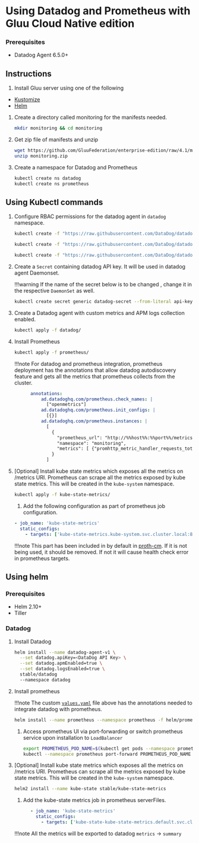# Using Datadog and Prometheus with Gluu Cloud Native edition

### Prerequisites

- Datadog Agent 6.5.0+

## Instructions

1. Install Gluu server using one of the following
  - [Kustomize](https://github.com/GluuFederation/enterprise-edition/blob/4.1/pygluu/kubernetes/templates/README.md#install-gluu-using-pygluu-kubernetes-with-kustomize)
  - [Helm](https://github.com/GluuFederation/enterprise-edition/blob/4.1/pygluu/kubernetes/templates/README.md#install-gluu-using-helm)
  
1. Create a directory called monitoring for the manifests needed. 
  
    ```bash
    mkdir monitoring && cd monitoring
    ```

1. Get zip file of manifests and unzip

      ```bash
      wget https://github.com/GluuFederation/enterprise-edition/raw/4.1/monitoring.zip
      unzip monitoring.zip
      ```

1. Create a namespace for Datadog and Prometheus

    ```bash
    kubectl create ns datadog
    kubectl create ns prometheus
    ```

## Using Kubectl commands

1. Configure RBAC permissions for the datadog agent in `datadog` namespace.   

    ```bash
    kubectl create -f "https://raw.githubusercontent.com/DataDog/datadog-agent/master/Dockerfiles/manifests/rbac/clusterrole.yaml" -ns datadog
   
    kubectl create -f "https://raw.githubusercontent.com/DataDog/datadog-agent/master/Dockerfiles/manifests/rbac/serviceaccount.yaml" -ns datadog
   
    kubectl create -f "https://raw.githubusercontent.com/DataDog/datadog-agent/master/Dockerfiles/manifests/rbac/serviceaccount.yaml" -ns datadog
    ```
   
1. Create a `Secret` containing datadog API key. It will be used in datadog agent Daemonset.

    !!!warning
       If the name of the secret below is to be changed , change it in the respective `DaemonSet` as well.
    
    ```bash
    kubectl create secret generic datadog-secret --from-literal api-key="<API-KEY>"
    ```

1. Create a Datadog agent with custom metrics and APM logs collection enabled.

    ```bash
    kubectl apply -f datadog/
    ```
   
1. Install Prometheus

    ```bash
    kubectl apply -f prometheus/
    ```

    !!!note 
        For datadog and prometheus integration, prometheus deployment has the  annotations that allow datadog autodiscovery feature and gets all the metrics that prometheus collects from the cluster.
        
      ```yaml
            annotations:
                ad.datadoghq.com/prometheus.check_names: |
                  ["openmetrics"]
                ad.datadoghq.com/prometheus.init_configs: |
                  [{}]
                ad.datadoghq.com/prometheus.instances: |
                  [
                    {
                      "prometheus_url": "http://%%host%%:%%port%%/metrics",
                      "namespace": "monitoring",
                      "metrics": [ {"promhttp_metric_handler_requests_total": "prometheus.handler.requests.total"}]
                    }
                  ]
      ```

1. [Optional] Install kube state metrics which exposes all the metrics on /metrics URI. Prometheus can scrape all the metrics exposed by kube state metrics. This will be created in the `kube-system` namespace.

    ```bash
    kubectl apply -f kube-state-metrics/
    ```

    1. Add the following configuration as part of prometheus job configuration.
    
      ```yaml
      - job_name: 'kube-state-metrics'
        static_configs:
          - targets: ['kube-state-metrics.kube-system.svc.cluster.local:8080']
      ```

    !!!note
        This part has been included in by default in [proth-cm](/prometheus/proth-cm.yaml). If it is not being used, it should be removed. If not it will cause health check error in prometheus targets.

## Using helm

### Prerequisites
- Helm 2.10+
- Tiller

### Datadog

1. Install Datadog

    ```bash
    helm install --name datadog-agent-v1 \
      --set datadog.apiKey=<DataDog API Key> \
      --set datadog.apmEnabled=true \
      --set datadog.logsEnabled=true \
      stable/datadog
      --namespace datadog
    
    ```
   
1. Install prometheus

    !!!note
        The custom [`values.yaml`](/helm/prometheus-values.yaml) file above has the annotations needed to integrate datadog with prometheus.
    
    ```bash
    helm install --name prometheus --namespace prometheus -f helm/prometheus-values.yaml stable/prometheus
    ```

    1. Access prometheus UI via port-forwarding or switch prometheus service upon installation to `LoadBalancer`
    
        ```bash
        export PROMETHEUS_POD_NAME=$(kubectl get pods --namespace prometheus -l "app=prometheus,component=server" -o jsonpath="{.items[0].metadata.name}")
        kubectl --namespace prometheus port-forward PROMETHEUS_POD_NAME 9090
        ```    

1. [Optional] Install kube state metrics which exposes all the metrics on /metrics URI. Prometheus can scrape all the metrics exposed by kube state metrics. This will be created in the `kube-system` namespace.

    ```bash
    helm2 install --name kube-state stable/kube-state-metrics
    ```

    1. Add the kube-state metrics job in prometheus serverFiles.
    
      ```yaml
            - job_name: 'kube-state-metrics'
              static_configs:
                - targets: ['kube-state-kube-state-metrics.default.svc.cluster.local:8080']
      ```

    !!!note
        All the metrics will be exported to datadog `metrics` -> `summary`